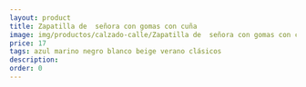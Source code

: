 ```yaml
---
layout: product
title: Zapatilla de  señora con gomas con cuña  
image: img/productos/calzado-calle/Zapatilla de  señora con gomas con cuña  =17=azul marino negro blanco beige verano clásicos.webp
price: 17
tags: azul marino negro blanco beige verano clásicos
description: 
order: 0
---
```


